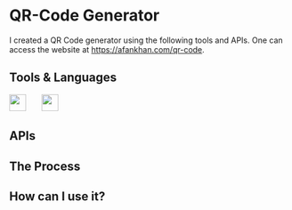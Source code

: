 # QR-Code Generator

I created a QR Code generator using the following tools and APIs. One can access the website at https://afankhan.com/qr-code.

## Tools & Languages

<p display = "flex">

<img src="https://raw.githubusercontent.com/rahulbanerjee26/githubAboutMeGenerator/main/icons/html.svg" width= "30" height= "30px">
&nbsp;
&nbsp;
&nbsp;
<img src="https://raw.githubusercontent.com/rahulbanerjee26/githubAboutMeGenerator/main/icons/css.svg" width= "30" height= "30px">

</p>

## APIs

## The Process

## How can I use it?

